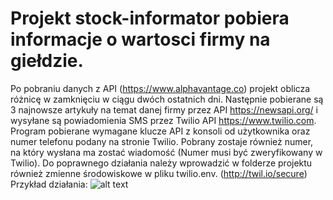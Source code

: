# Projekt stock-informator pobiera informacje o wartosci firmy na giełdzie.

Po pobraniu danych z API (https://www.alphavantage.co) projekt oblicza różnicę w zamknięciu w ciągu dwóch ostatnich dni.
Następnie pobierane są 3 najnowsze artykuły na temat danej firmy przez API https://newsapi.org/ i wysyłane są powiadomienia SMS
przez Twilio API https://www.twilio.com. Program pobierane wymagane klucze API z konsoli od użytkownika oraz numer telefonu podany na stronie Twilio. Pobrany zostaje również numer, na który wysłana ma zostać wiadomość (Numer musi być zweryfikowany w Twilio).
Do poprawnego działania należy wprowadzić w folderze projektu również zmienne środowiskowe w pliku twilio.env. (http://twil.io/secure)
Przykład działania:
![alt text](https://github.com/jaksio/mycv-python/tree/main/stock-informator/effect.jpg?raw=true)

